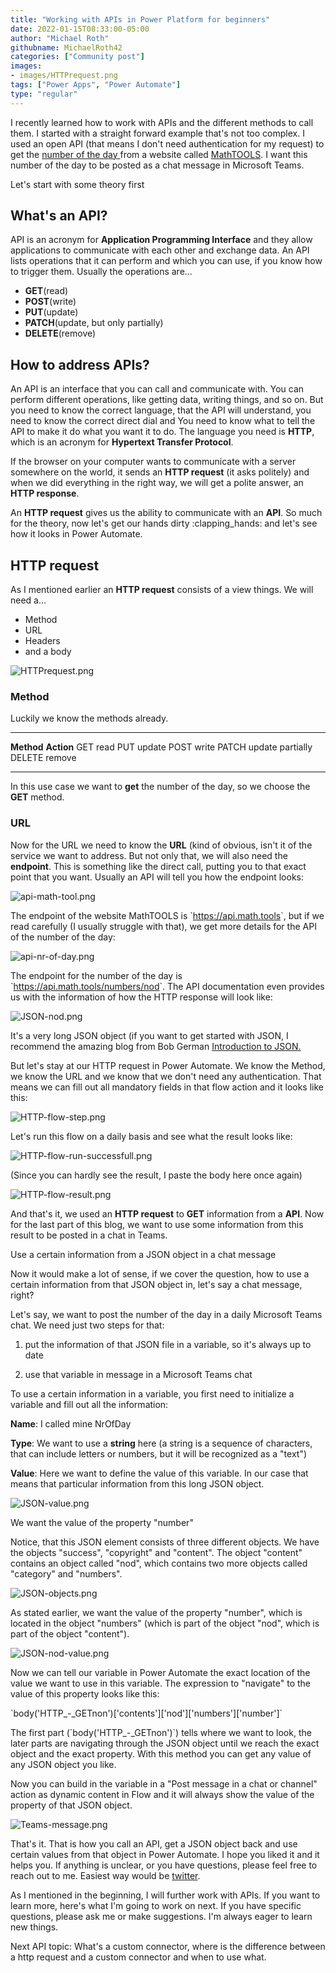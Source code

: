```yaml
---
title: "Working with APIs in Power Platform for beginners"
date: 2022-01-15T08:33:00-05:00
author: "Michael Roth"
githubname: MichaelRoth42
categories: ["Community post"]
images:
- images/HTTPrequest.png
tags: ["Power Apps", "Power Automate"]
type: "regular"
---
```


I recently learned how to work with APIs and the different methods to
call them. I started with a straight forward example that's not too
complex. I used an open API (that means I don't need authentication for
my request) to get the [number of the
day ](https://math.tools/numbers/number-of-the-day/)from a website
called [MathTOOLS](https://math.tools/). I want this number of the day
to be posted as a chat message in Microsoft Teams.

Let's start with some theory first

## What's an API?

API is an acronym for **Application Programming Interface** and they
allow applications to communicate with each other and exchange data. An
API lists operations that it can perform and which you can use, if you
know how to trigger them. Usually the operations are\...

- **GET**(read)
- **POST**(write)
- **PUT**(update)
- **PATCH**(update, but only partially)
- **DELETE**(remove)

## How to address APIs?

An API is an interface that you can call and communicate with. You can
perform different operations, like getting data, writing things, and so
on. But you need to know the correct language, that the API will
understand, you need to know the correct direct dial and You need to
know what to tell the API to make it do what you want it to do. The
language you need is **HTTP**, which is an acronym for **Hypertext
Transfer Protocol**.

If the browser on your computer wants to communicate with a server
somewhere on the world, it sends an **HTTP request** (it asks politely)
and when we did everything in the right way, we will get a polite
answer, an **HTTP response**.

An **HTTP request** gives us the ability to communicate with an **API**.
So much for the theory, now let's get our hands dirty :clapping_hands:
and let's see how it looks in Power Automate.

## HTTP request

As I mentioned earlier an **HTTP request** consists of a view things. We
will need a\...

- Method
- URL
- Headers
- and a body

![HTTPrequest.png](images/HTTPrequest.png)

### Method


Luckily we know the methods already.

  ------------ ------------------
  **Method**   **Action**
  GET          read
  PUT          update
  POST         write
  PATCH        update partially
  DELETE       remove
  ------------ ------------------

In this use case we want to **get** the number of the day, so we choose
the **GET** method.

### URL

Now for the URL we need to know the **URL** (kind of obvious, isn't it of the service we want to address. But
not only that, we will also need the **endpoint**. This is something
like the direct call, putting you to that exact point that you want.
Usually an API will tell you how the endpoint looks:

![api-math-tool.png](images/api-math-tool.png)

The endpoint of the website MathTOOLS is \`<https://api.math.tools>\`,
but if we read carefully (I usually struggle with that), we get more details for the API of the number
of the day:

![api-nr-of-day.png](images/api-nr-of-day.png)

The endpoint for the number of the day is
\`<https://api.math.tools/numbers/nod>\`. The API documentation even
provides us with the information of how the HTTP response will look
like:

![JSON-nod.png](images/JSON-nod.png)

It's a very long JSON object (if you want to get started with JSON, I
recommend the amazing blog from Bob German [Introduction to
JSON.](https://bob1german.com/2021/01/11/introduction-to-json/)

But let's stay at our HTTP request in Power Automate. We know the
Method, we know the URL and we know that we don't need any
authentication. That means we can fill out all mandatory fields in that
flow action and it looks like this:

![HTTP-flow-step.png](images/HTTP-flow-step.png)

Let's run this flow on a daily basis and see what the result looks
like:

![HTTP-flow-run-successfull.png](images/HTTP-flow-run-successfull.png)

(Since you can hardly see the result, I paste the body here once again)

![HTTP-flow-result.png](images/HTTP-flow-result.png)

And that's it, we used an **HTTP request** to **GET** information from
a **API**. Now for the last part of this blog, we want to use some
information from this result to be posted in a chat in Teams.

Use a certain information from a JSON object in a chat message

Now it would make a lot of sense, if we cover the question, how to use a
certain information from that JSON object in, let's say a chat message,
right?

Let's say, we want to post the number of the day in a daily Microsoft
Teams chat. We need just two steps for that:


1. put the information of that JSON file in a variable, so it's always
up to date

2. use that variable in message in a Microsoft Teams chat

To use a certain information in a variable, you first need to initialize
a variable and fill out all the information:

**Name**: I called mine NrOfDay

**Type**: We want to use a **string** here (a string is a sequence of
characters, that can include letters or numbers, but it will be
recognized as a "text")

**Value**: Here we want to define the value of this variable. In our
case that means that particular information from this long JSON object.

![JSON-value.png](images/JSON-value.png)

We want the value of the property "number"

Notice, that this JSON element consists of three different objects. We
have the objects "success", "copyright" and "content". The object
"content" contains an object called "nod", which contains two more
objects called "category" and "numbers".

![JSON-objects.png](images/JSON-objects.png)

As stated earlier, we want the value of the property "number", which
is located in the object "numbers" (which is part of the object
"nod", which is part of the object "content").

![JSON-nod-value.png](images/JSON-nod-value.png)

Now we can tell our variable in Power Automate the exact location of the
value we want to use in this variable. The expression to "navigate" to
the value of this property looks like this:

\`body('HTTP\_-\_GETnon')\['contents'\]\['nod'\]\['numbers'\]\['number'\]\`

The first part (\`body('HTTP\_-\_GETnon')\`) tells where we want to
look, the later parts are navigating through the JSON object until we
reach the exact object and the exact property. With this method you can
get any value of any JSON object you like.

Now you can build in the variable in a "Post message in a chat or
channel" action as dynamic content in Flow and it will always show the
value of the property of that JSON object.

![Teams-message.png](images/Teams-message.png)

That's it. That is how you call an API, get a JSON object back and use
certain values from that object in Power Automate. I hope you liked it
and it helps you. If anything is unclear, or you have questions, please
feel free to reach out to me. Easiest way would be
[twitter](https://twitter.com/MichaelRoth42).

As I mentioned in the beginning, I will further work with APIs. If you
want to learn more, here's what I'm going to work on next. If you have
specific questions, please ask me or make suggestions. I'm always eager
to learn new things.

Next API topic: What's a custom connector, where is the difference
between a http request and a custom connector and when to use what.
